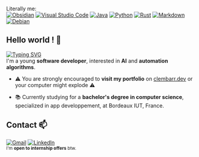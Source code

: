 Literally me:<br/>
<a href="https://obsidian.md/">![Obsidian](https://img.shields.io/badge/Obsidian-%23483699.svg?style=for-the-badge&logo=obsidian&logoColor=white)</a>
<a href="https://code.visualstudio.com/">![Visual Studio Code](https://img.shields.io/badge/Visual%20Studio%20Code-0078d7.svg?style=for-the-badge&logo=visual-studio-code&logoColor=white)</a>
<a href="https://docs.oracle.com/en/java/">![Java](https://img.shields.io/badge/java-%23ED8B00.svg?style=for-the-badge&logo=openjdk&logoColor=white)</a>
<a href="https://docs.python.org/">![Python](https://img.shields.io/badge/python-3670A0?style=for-the-badge&logo=python&logoColor=ffdd54)</a>
<a href="https://www.rust-lang.org/learn">![Rust](https://img.shields.io/badge/rust-%23000000.svg?style=for-the-badge&logo=rust&logoColor=white)</a>
<a href="https://www.markdownguide.org/">![Markdown](https://img.shields.io/badge/markdown-%23000000.svg?style=for-the-badge&logo=markdown&logoColor=white)</a>
<a href="https://www.debian.org/index.fr.html">![Debian](https://img.shields.io/badge/Debian-D70A53?style=for-the-badge&logo=debian&logoColor=white)</a>

## Hello world ! 🦊
[![Typing SVG](https://readme-typing-svg.demolab.com?font=Pixelify+Sans+&weight=800&size=19&duration=4990&pause=1500&color=F7F7F7&vCenter=true&random=true&width=435&lines=Welcome+on+my+GitHub+profile+!+)](https://git.io/typing-svg)
<br/>
I'm a young **software developer**, interested in **AI** and **automation algorithms**.

- ⚠️ You are strongly encouraged to **visit my portfolio** on <a href="https://clembarr.dev">clembarr.dev<a> or your computer might explode ⚠️

- 📚 Currently studying for a **bachelor's degree in computer science**, specialized in app developpement, at Bordeaux IUT, France.

## Contact 📫
<a href="mailto:clement.barriere@etu.u-bordeaux.fr">![Gmail](https://img.shields.io/badge/Gmail-D14836?style=for-the-badge&logo=gmail&logoColor=white)</a>
<a href="https://www.linkedin.com/in/clement-barriere">![LinkedIn](https://img.shields.io/badge/linkedin-%230077B5.svg?style=for-the-badge&logo=linkedin&logoColor=white)</a>
<br/><sup>I'm **open to internship offers** btw.</sup>

<!--## Buy me a coffee ☕
<a href="https://ko-fi.com/clembarr">![Ko-Fi](https://img.shields.io/badge/Ko--fi-F16061?style=for-the-badge&logo=ko-fi&logoColor=white)</a>
 ![Monero](https://img.shields.io/badge/monero-FF6600?style=for-the-badge&logo=monero&logoColor=white) -->

